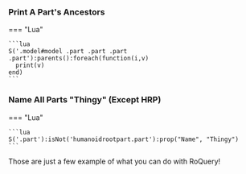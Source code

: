 ### Print A Part's Ancestors

=== "Lua"

    ```lua
    S('.model#model .part .part .part .part'):parents():foreach(function(i,v)
      print(v)
    end)
    ```
    
### Name All Parts "Thingy" (Except HRP)

=== "Lua"

    ```lua
    S('.part'):isNot('humanoidrootpart.part'):prop("Name", "Thingy")
    ```
    
Those are just a few example of what you can do with RoQuery!
